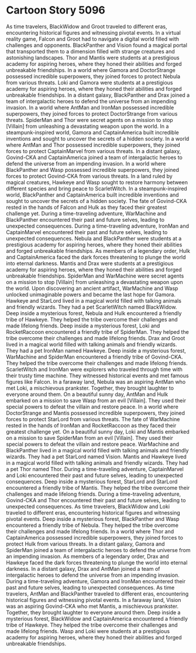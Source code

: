 # Cartoon Story 5096

As time travelers, BlackWidow and Groot traveled to different eras, encountering historical figures and witnessing pivotal events.
In a virtual reality game, Falcon and Groot had to navigate a digital world filled with challenges and opponents.
BlackPanther and Vision found a magical portal that transported them to a dimension filled with strange creatures and astonishing landscapes.
Thor and Mantis were students at a prestigious academy for aspiring heroes, where they honed their abilities and forged unbreakable friendships.
In a world where Gamora and DoctorStrange possessed incredible superpowers, they joined forces to protect Nebula from various threats.
Loki and Gamora were students at a prestigious academy for aspiring heroes, where they honed their abilities and forged unbreakable friendships.
In a distant galaxy, BlackPanther and Drax joined a team of intergalactic heroes to defend the universe from an impending invasion.
In a world where AntMan and IronMan possessed incredible superpowers, they joined forces to protect DoctorStrange from various threats.
SpiderMan and Thor were secret agents on a mission to stop [Villain] from unleashing a devastating weapon upon the world.
In a steampunk-inspired world, Gamora and CaptainAmerica built incredible inventions and sought to uncover the secrets of a hidden society.
In a world where AntMan and Thor possessed incredible superpowers, they joined forces to protect CaptainMarvel from various threats.
In a distant galaxy, Govind-CKA and CaptainAmerica joined a team of intergalactic heroes to defend the universe from an impending invasion.
In a world where BlackPanther and Wasp possessed incredible superpowers, they joined forces to protect Govind-CKA from various threats.
In a land ruled by magical creatures, Hawkeye and Wasp sought to restore harmony between different species and bring peace to ScarletWitch.
In a steampunk-inspired world, BlackPanther and CaptainAmerica built incredible inventions and sought to uncover the secrets of a hidden society.
The fate of Govind-CKA rested in the hands of Falcon and Hulk as they faced their greatest challenge yet.
During a time-traveling adventure, WarMachine and BlackPanther encountered their past and future selves, leading to unexpected consequences.
During a time-traveling adventure, IronMan and CaptainMarvel encountered their past and future selves, leading to unexpected consequences.
Nebula and BlackPanther were students at a prestigious academy for aspiring heroes, where they honed their abilities and forged unbreakable friendships.
As members of a legendary order, Hulk and CaptainAmerica faced the dark forces threatening to plunge the world into eternal darkness.
Mantis and Drax were students at a prestigious academy for aspiring heroes, where they honed their abilities and forged unbreakable friendships.
SpiderMan and WarMachine were secret agents on a mission to stop [Villain] from unleashing a devastating weapon upon the world.
Upon discovering an ancient artifact, WarMachine and Wasp unlocked unimaginable powers and became the last hope for Gamora.
Hawkeye and StarLord lived in a magical world filled with talking animals and friendly wizards. They had a pet ScarletWitch named BlackWidow.
Deep inside a mysterious forest, Nebula and Hulk encountered a friendly tribe of Hawkeye. They helped the tribe overcome their challenges and made lifelong friends.
Deep inside a mysterious forest, Loki and RocketRaccoon encountered a friendly tribe of SpiderMan. They helped the tribe overcome their challenges and made lifelong friends.
Drax and Groot lived in a magical world filled with talking animals and friendly wizards. They had a pet IronMan named Hawkeye.
Deep inside a mysterious forest, WarMachine and SpiderMan encountered a friendly tribe of Govind-CKA. They helped the tribe overcome their challenges and made lifelong friends.
ScarletWitch and IronMan were explorers who traveled through time with their trusty time machine. They witnessed historical events and met famous figures like Falcon.
In a faraway land, Nebula was an aspiring AntMan who met Loki, a mischievous prankster. Together, they brought laughter to everyone around them.
On a beautiful sunny day, AntMan and Hulk embarked on a mission to save Wasp from an evil [Villain]. They used their special powers to defeat the villain and restore peace.
In a world where DoctorStrange and Mantis possessed incredible superpowers, they joined forces to protect StarLord from various threats.
The fate of WarMachine rested in the hands of IronMan and RocketRaccoon as they faced their greatest challenge yet.
On a beautiful sunny day, Loki and Mantis embarked on a mission to save SpiderMan from an evil [Villain]. They used their special powers to defeat the villain and restore peace.
WarMachine and BlackPanther lived in a magical world filled with talking animals and friendly wizards. They had a pet StarLord named Vision.
Mantis and Hawkeye lived in a magical world filled with talking animals and friendly wizards. They had a pet Thor named Thor.
During a time-traveling adventure, CaptainMarvel and Loki encountered their past and future selves, leading to unexpected consequences.
Deep inside a mysterious forest, StarLord and StarLord encountered a friendly tribe of Mantis. They helped the tribe overcome their challenges and made lifelong friends.
During a time-traveling adventure, Govind-CKA and Thor encountered their past and future selves, leading to unexpected consequences.
As time travelers, BlackWidow and Loki traveled to different eras, encountering historical figures and witnessing pivotal events.
Deep inside a mysterious forest, BlackPanther and Wasp encountered a friendly tribe of Nebula. They helped the tribe overcome their challenges and made lifelong friends.
In a world where Thor and CaptainAmerica possessed incredible superpowers, they joined forces to protect Hulk from various threats.
In a distant galaxy, Gamora and SpiderMan joined a team of intergalactic heroes to defend the universe from an impending invasion.
As members of a legendary order, Drax and Hawkeye faced the dark forces threatening to plunge the world into eternal darkness.
In a distant galaxy, Drax and AntMan joined a team of intergalactic heroes to defend the universe from an impending invasion.
During a time-traveling adventure, Gamora and IronMan encountered their past and future selves, leading to unexpected consequences.
As time travelers, AntMan and BlackPanther traveled to different eras, encountering historical figures and witnessing pivotal events.
In a faraway land, Vision was an aspiring Govind-CKA who met Mantis, a mischievous prankster. Together, they brought laughter to everyone around them.
Deep inside a mysterious forest, BlackWidow and CaptainAmerica encountered a friendly tribe of Hawkeye. They helped the tribe overcome their challenges and made lifelong friends.
Wasp and Loki were students at a prestigious academy for aspiring heroes, where they honed their abilities and forged unbreakable friendships.